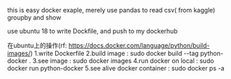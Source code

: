 this is easy docker exaple, merely use pandas to read csv( from kaggle) groupby and show

use ubuntu 18 to write Dockfile, and push to my dockerhub


在ubuntu上的操作(rf: https://docs.docker.com/language/python/build-images/)
1.write Dockerfile
2.build image : sudo docker build --tag python-docker .
3.see image : sudo docker images
4.run docker on local : sudo docker run python-docker
5.see alive docker container : sudo docker ps -a
